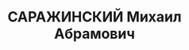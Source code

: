 ---
title: САРАЖИНСКИЙ Михаил Абрамович
description: "Род. в 1895, Челябинская обл., еврей, обр.: среднее, б/п. Тр. \"Южураллес\"\
  , коммерческий директор \n  Арестован 18.03.1937. Обв. по ст. 58-6, 58-7, 58-8,\
  \ 58-11. Приговор: ВМН. Расстрелян 25.12.1937. \n  Реабилитирован 07.09.1957"
---